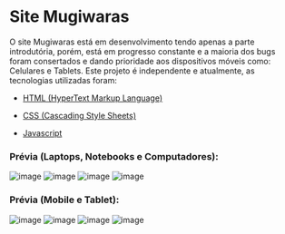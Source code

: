 # Site Mugiwaras
O site Mugiwaras está em desenvolvimento tendo apenas a parte introdutória, porém, está em progresso constante e a maioria dos bugs foram consertados e dando prioridade aos dispositivos móveis como: Celulares e Tablets. Este projeto é independente e atualmente, as tecnologias utilizadas foram: 

- [HTML (HyperText Markup Language)](https://www.google.com/search?client=opera-gx&q=html&sourceid=opera&ie=UTF-8&oe=UTF-8)

- [CSS (Cascading Style Sheets)](https://www.google.com/search?q=css&client=opera-gx&hs=wwr&sca_esv=8e597e3bb85ef028&sxsrf=ADLYWIJ5_Va78u7e6MYQzm7gQIvXskMGyw%3A1731801433543&ei=WTE5Z6jdIOTK1sQPvLjskQc&ved=0ahUKEwjo7ZGKh-KJAxVkpZUCHTwcO3IQ4dUDCA8&uact=5&oq=css&gs_lp=Egxnd3Mtd2l6LXNlcnAiA2NzczINEAAYgAQYsQMYQxiKBTIKEAAYgAQYQxiKBTIFEAAYgAQyCBAAGIAEGLEDMgoQABiABBhDGIoFMgoQABiABBhDGIoFMggQLhiABBixAzIIEC4YgAQYsQMyBRAAGIAEMggQLhiABBixA0iyDFDkB1itC3ABeAGQAQCYAY4BoAGVAqoBAzAuMrgBA8gBAPgBAZgCA6ACsAKoAhHCAgcQIxgnGOoCwgITEAAYgAQYQxi0AhiKBRjqAtgBAcICFhAuGIAEGEMYtAIYyAMYigUY6gLYAQHCAgQQIxgnwgIKECMYgAQYJxiKBcICExAuGIAEGLEDGNEDGEMYxwEYigWYAxC6BgYIARABGAGSBwMxLjKgB6oW&sclient=gws-wiz-serp)

- [Javascript](https://www.google.com/search?q=javascript&client=opera-gx&hs=SdC&sca_esv=8e597e3bb85ef028&sxsrf=ADLYWIIEY_8zyP7Lx6yG0niii6lZRJkIFA%3A1731801503016&ei=nzE5Z91RmtPWxA-Nrv3YDQ&oq=javas&gs_lp=Egxnd3Mtd2l6LXNlcnAiBWphdmFzKgIIADINEAAYgAQYsQMYQxiKBTIIEAAYgAQYsQMyCBAAGIAEGLEDMgUQABiABDIFEAAYgAQyBRAuGIAEMggQABiABBixAzIFEAAYgAQyBRAAGIAEMgUQABiABEi4ElC_AVi_AXABeAGQAQCYAZEBoAGRAaoBAzAuMbgBA8gBAPgBAZgCAqACowHCAgoQABiwAxjWBBhHwgINEAAYgAQYsAMYQxiKBcICExAuGIAEGLADGEMYyAMYigXYAQGYAwCIBgGQBgu6BgQIARgIkgcDMS4xoAetBw&sclient=gws-wiz-serp)

### Prévia (Laptops, Notebooks e Computadores):

![image](https://github.com/user-attachments/assets/99250a95-61a3-446e-87da-d7503ec17cfe)
![image](https://github.com/user-attachments/assets/ad073e3b-6b43-42a1-ba8a-b20f9008fc92)
![image](https://github.com/user-attachments/assets/1dabd175-05ee-4140-b620-e31d777b744f)
![image](https://github.com/user-attachments/assets/961c5c73-83da-4d13-97e4-1c4443af5630)

### Prévia (Mobile e Tablet):

![image](https://github.com/user-attachments/assets/27bc7977-b817-4031-87e4-d909882a6c44)
![image](https://github.com/user-attachments/assets/63008cf1-e1c6-4209-9678-848181d3f123)
![image](https://github.com/user-attachments/assets/51c4d25b-70fb-491b-accd-44e651d05127)
![image](https://github.com/user-attachments/assets/7acad047-21db-44fe-89ae-218b080b4498)




